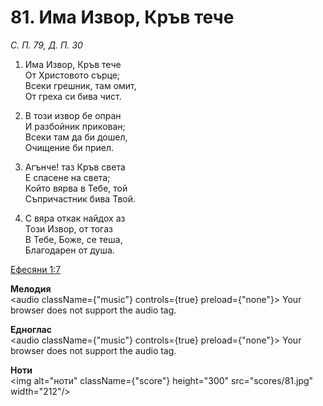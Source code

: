 # 81. Има Извор, Кръв тече

_С. П. 79, Д. П. 30_

1. Има Извор, Кръв тече  
От Христовото сърце;  
Всеки грешник, там омит,  
От греха си бива чист.  

2. В този извор бе опран  
И разбойник прикован;  
Всеки там да би дошел,  
Очищение би приел.  

3. Агънче! таз Кръв света  
Е спасене на света;  
Който вярва в Тебе, той  
Съпричастник бива Твой.  

4. С вяра откак найдох аз  
Този Извор, от тогаз  
В Тебе, Боже, се теша,  
Благодарен от душа.

[Ефесяни 1:7](http://biblia.bg/index.php?k=56&g=1&s=7)

**Мелодия**  
<audio className={"music"} controls={true} preload={"none"}>
    <source src="mp3/81.mp3" type="audio/mpeg"/>
    Your browser does not support the audio tag.
</audio>

**Едноглас**  
<audio className={"music"} controls={true} preload={"none"}>
    <source src="transp/81.mp3" type="audio/mpeg"/>
    Your browser does not support the audio tag.
</audio>

**Ноти**  
<img alt="ноти" className={"score"} height="300" src="scores/81.jpg" width="212"/>
